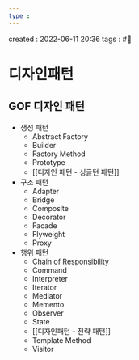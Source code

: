 ```yaml
---
type : 
---
```


created : 2022-06-11 20:36
tags : #📌 

# 디자인패턴 

## GOF 디자인 패턴
- 생성 패턴
	- Abstract Factory
	- Builder
	- Factory Method
	- Prototype
	- [[디자인 패턴 - 싱글턴 패턴]]
- 구조 패턴
	- Adapter
	- Bridge
	- Composite
	- Decorator
	- Facade
	- Flyweight
	- Proxy
- 행위 패턴
	- Chain of Responsibility
	- Command
	- Interpreter
	- Iterator
	- Mediator
	- Memento
	- Observer
	- State
	- [[디자인패턴 - 전략 패턴]]
	- Template Method
	- Visitor
